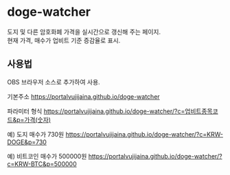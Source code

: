 # doge-watcher
도지 및 다른 암호화폐 가격을 실시간으로 갱신해 주는 페이지.  
현재 가격, 매수가 업비트 기준 증감율로 표시.

## 사용법

OBS 브라우저 소스로 추가하여 사용.   


기본주소
https://portalvujijaina.github.io/doge-watcher  
  
파라미터 형식
https://portalvujijaina.github.io/doge-watcher/?c=업비트종목코드&p=가격(숫자)  
  
예) 도지 매수가 730원
https://portalvujijaina.github.io/doge-watcher/?c=KRW-DOGE&p=730

예) 비트코인 매수가 500000원
https://portalvujijaina.github.io/doge-watcher/?c=KRW-BTC&p=500000  
